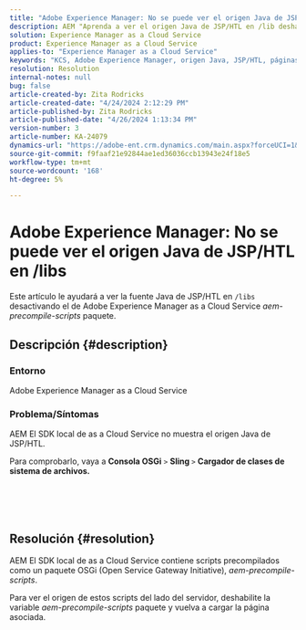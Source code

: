```yaml
---
title: "Adobe Experience Manager: No se puede ver el origen Java de JSP/HTL en /libs"
description: AEM "Aprenda a ver el origen Java de JSP/HTL en /lib deshabilitando el paquete aem-precompile-scripts del as a Cloud Service".
solution: Experience Manager as a Cloud Service
product: Experience Manager as a Cloud Service
applies-to: "Experience Manager as a Cloud Service"
keywords: "KCS, Adobe Experience Manager, origen Java, JSP/HTL, páginas de servidor Java, AEMaaCS"
resolution: Resolution
internal-notes: null
bug: false
article-created-by: Zita Rodricks
article-created-date: "4/24/2024 2:12:29 PM"
article-published-by: Zita Rodricks
article-published-date: "4/26/2024 1:13:34 PM"
version-number: 3
article-number: KA-24079
dynamics-url: "https://adobe-ent.crm.dynamics.com/main.aspx?forceUCI=1&pagetype=entityrecord&etn=knowledgearticle&id=75ab3aac-4402-ef11-a1fe-6045bd0065b6"
source-git-commit: f9faaf21e92844ae1ed36036ccb13943e24f18e5
workflow-type: tm+mt
source-wordcount: '168'
ht-degree: 5%

---
```


# Adobe Experience Manager: No se puede ver el origen Java de JSP/HTL en /libs


Este artículo le ayudará a ver la fuente Java de JSP/HTL en `/libs` desactivando el de Adobe Experience Manager as a Cloud Service *aem-precompile-scripts* paquete.

## Descripción {#description}


### Entorno

Adobe Experience Manager as a Cloud Service



### Problema/Síntomas

AEM El SDK local de as a Cloud Service no muestra el origen Java de JSP/HTL.

Para comprobarlo, vaya a <b>Consola OSGi</b> `>`  <b>Sling </b>`>` <b> Cargador de clases de sistema de archivos.</b>
<br><br> <br><br> 

## Resolución {#resolution}


AEM El SDK local de as a Cloud Service contiene scripts precompilados como un paquete OSGi (Open Service Gateway Initiative), *aem-precompile-scripts*.

Para ver el origen de estos scripts del lado del servidor, deshabilite la variable *aem-precompile-scripts* paquete y vuelva a cargar la página asociada.

